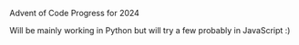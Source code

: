 Advent of Code Progress for 2024

Will be mainly working in Python but will try a few probably in JavaScript :)
